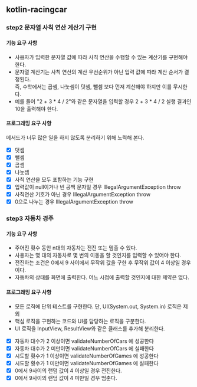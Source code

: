 ## kotlin-racingcar

### step2 문자열 사칙 연산 계산기 구현

#### 기능 요구 사항

- 사용자가 입력한 문자열 값에 따라 사칙 연산을 수행할 수 있는 계산기를 구현해야 한다.
- 문자열 계산기는 사칙 연산의 계산 우선순위가 아닌 입력 값에 따라 계산 순서가 결정된다. <br>즉, 수학에서는 곱셈, 나눗셈이 덧셈, 뺄셈 보다 먼저 계산해야 하지만 이를 무시한다.
- 예를 들어 "2 + 3 * 4 / 2"와 같은 문자열을 입력할 경우 2 + 3 * 4 / 2 실행 결과인 10을 출력해야 한다.

#### 프로그래밍 요구 사항

메서드가 너무 많은 일을 하지 않도록 분리하기 위해 노력해 본다.

- [x] 덧셈
- [x] 뺄셈
- [x] 곱셈
- [x] 나눗셈
- [x] 사칙 연산을 모두 포함하는 기능 구현
- [x] 입력값이 null이거나 빈 공백 문자일 경우 IllegalArgumentException throw
- [x] 사칙연산 기호가 아닌 경우 IllegalArgumentException throw
- [x] 0으로 나누는 경우 IllegalArgumentException throw

### step3 자동차 경주

#### 기능 요구 사항

- 주어진 횟수 동안 n대의 자동차는 전진 또는 멈출 수 있다.
- 사용자는 몇 대의 자동차로 몇 번의 이동을 할 것인지를 입력할 수 있어야 한다.
- 전진하는 조건은 0에서 9 사이에서 무작위 값을 구한 후 무작위 값이 4 이상일 경우이다.
- 자동차의 상태를 화면에 출력한다. 어느 시점에 출력할 것인지에 대한 제약은 없다.

#### 프로그래밍 요구 사항

- 모든 로직에 단위 테스트를 구현한다. 단, UI(System.out, System.in) 로직은 제외
- 핵심 로직을 구현하는 코드와 UI를 담당하는 로직을 구분한다.
- UI 로직을 InputView, ResultView와 같은 클래스를 추가해 분리한다.


- [X] 자동차 대수가 2 이상이면 validateNumberOfCars 에 성공한다
- [X] 자동차 대수가 2 미만이면 validateNumberOfCars 에 실패한다
- [X] 시도할 횟수가 1 이상이면 validateNumberOfGames 에 성공한다
- [X] 시도할 횟수가 1 미만이면 validateNumberOfGames 에 실패한다
- [X] 0에서 9사이의 랜덤 값이 4 이상일 경우 전진한다.
- [X] 0에서 9사이의 랜덤 값이 4 미만일 경우 멈춘다.
